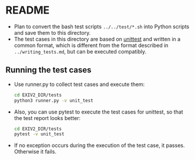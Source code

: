 # README

- Plan to convert the bash test scripts `../../test/*.sh` into Python scripts and save them to this directory.
- The test cases in this directory are based on [unittest](https://docs.python.org/3/library/unittest.html) and written in a common format, which is different from the format described in `../writing_tests.md`, but can be executed compatibly.


## Running the test cases

- Use runner.py to collect test cases and execute them:
  ```sh
  cd EXIV2_DIR/tests
  python3 runner.py -v unit_test
  ```

- Also, you can use pytest to execute the test cases for unittest, so that the test report looks better:
  ```sh
  cd EXIV2_DIR/tests
  pytest -v unit_test
  ```

- If no exception occurs during the execution of the test case, it passes. Otherwise it fails.
